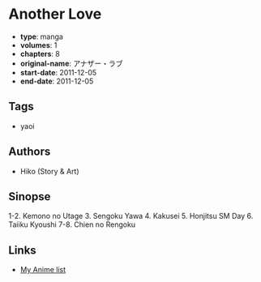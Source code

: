 # Another Love

-   **type**: manga
-   **volumes**: 1
-   **chapters**: 8
-   **original-name**: アナザー・ラブ
-   **start-date**: 2011-12-05
-   **end-date**: 2011-12-05

## Tags

-   yaoi

## Authors

-   Hiko (Story & Art)

## Sinopse

1-2. Kemono no Utage 3. Sengoku Yawa 4. Kakusei 5. Honjitsu SM Day 6. Taiiku Kyoushi
7-8. Chien no Rengoku

## Links

-   [My Anime list](https://myanimelist.net/manga/101102/Another_Love)
